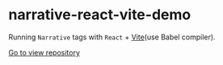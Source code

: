 # narrative-react-vite-demo

Running `Narrative` tags with `React` + [Vite](https://github.com/vitejs/vite)(use Babel compiler).

[Go to view repository](https://github.com/joe-sky/narrative-react-vite-demo)
